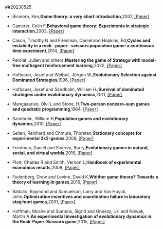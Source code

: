 ##20230525
- Binmore, Ken,**Game theory: a very short introduction**,2007, [[Paper]]()
 
- Camerer, Colin F,**Behavioral game theory: Experiments in strategic interaction**,2003, [[Paper]]()
 
- Cason, Timothy N and Friedman, Daniel and Hopkins, Ed,**Cycles and instability in a rock--paper--scissors population game: a continuous time experiment**,2014, [[Paper]]()
 
- Perolat, Julien  and others,**Mastering the game of Stratego with model-free multiagent reinforcement learning**,2022, [[Paper]]()
 
- Hofbauer, Josef and Weibull, Jörgen W.,**Evolutionary Selection against Dominated Strategies**,1996, [[Paper]]()
 
- Hofbauer, Josef and Sandholm, William H.,**Survival of dominated strategies under evolutionary dynamics**,2011, [[Paper]]()
 
- Mangasarian, Olvi L and Stone, H,**Two-person nonzero-sum games and quadratic programming**,1964, [[Paper]]()
 
- Sandholm, William H,**Population games and evolutionary dynamics**,2010, [[Paper]]()
 
- Selten, Reinhard and Chmura, Thorsten,**Stationary concepts for experimental 2x2-games**,2008, [[Paper]]()
 
- Friedman, Daniel and Sinervo, Barry,**Evolutionary games in natural, social, and virtual worlds**,2016, [[Paper]]()
 
- Plott, Charles R and Smith, Vernon L,**Handbook of experimental economics results**,2008, [[Paper]]()
 
- Fudenberg, Drew and Levine, David K,**Whither game theory? Towards a theory of learning in games**,2016, [[Paper]]()
 
- Battalio, Raymond and Samuelson, Larry and Van Huyck, John,**Optimization incentives and coordination failure in laboratory stag hunt games**,2001, [[Paper]]()
 
- Hoffman, Moshe and Suetens, Sigrid and Gneezy, Uri and Nowak, Martin A,**An experimental investigation of evolutionary dynamics in the Rock-Paper-Scissors game**,2015, [[Paper]]()
 